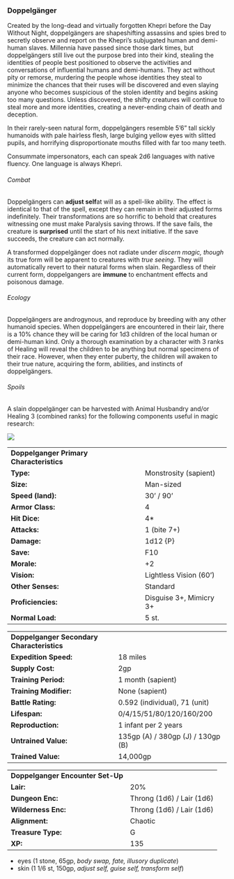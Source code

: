 ### Doppelgänger

Created by the long-dead and virtually forgotten Khepri before the Day Without Night, doppelgängers are shapeshifting assassins and spies bred to secretly observe and report on the Khepri’s subjugated human and demi-human slaves. Millennia have passed since those dark times, but doppelgängers still live out the purpose bred into their kind, stealing the identities of people best positioned to observe the activities and conversations of influential humans and demi-humans. They act without pity or remorse, murdering the people whose identities they steal to minimize the chances that their ruses will be discovered and even slaying anyone who becomes suspicious of the stolen identity and begins asking too many questions. Unless discovered, the shifty creatures will continue to steal more and more identities, creating a never-ending chain of death and deception.

In their rarely-seen natural form, doppelgängers resemble 5’6” tall sickly humanoids with pale hairless flesh, large bulging yellow eyes with slitted pupils, and horrifying disproportionate mouths filled with far too many teeth.

Consummate impersonators, each can speak 2d6 languages with native fluency. One language is always Khepri.

###### Combat

Doppelgängers can **adjust self**at will as a spell-like ability. The effect is identical to that of the spell, except they can remain in their adjusted forms indefinitely. Their transformations are so horrific to behold that creatures witnessing one must make Paralysis saving throws. If the save fails, the creature is **surprised** until the start of his next initiative. If the save succeeds, the creature can act normally.

A transformed doppelgänger does not radiate under *discern magic, though* its true form will be apparent to creatures with *true seeing*. They will automatically revert to their natural forms when slain. Regardless of their current form, doppelgangers are **immune** to enchantment effects and poisonous damage.

###### Ecology

Doppelgängers are androgynous, and reproduce by breeding with any other humanoid species. When doppelgängers are encountered in their lair, there is a 10% chance they will be caring for 1d3 children of the local human or demi-human kind. Only a thorough examination by a character with 3 ranks of Healing will reveal the children to be anything but normal specimens of their race. However, when they enter puberty, the children will awaken to their true nature, acquiring the form, abilities, and instincts of doppelgängers.

###### Spoils

A slain doppelgänger can be harvested with Animal Husbandry and/or Healing 3 (combined ranks) for the following components useful in magic research:

![](data:image/png;base64...)

|  |  |
| --- | --- |
| **Doppelganger Primary Characteristics** | |
| **Type:** | Monstrosity (sapient) |
| **Size:** | Man-sized |
| **Speed (land):** | 30’ / 90’ |
| **Armor Class:** | 4 |
| **Hit Dice:** | 4\* |
| **Attacks:** | 1 (bite 7+) |
| **Damage:** | 1d12 {P} |
| **Save:** | F10 |
| **Morale:** | +2 |
| **Vision:** | Lightless Vision (60’) |
| **Other Senses:** | Standard |
| **Proficiencies:** | Disguise 3+, Mimicry 3+ |
| **Normal Load:** | 5 st. |

|  |  |
| --- | --- |
| **Doppelganger Secondary Characteristics** | |
| **Expedition Speed:** | 18 miles |
| **Supply Cost:** | 2gp |
| **Training Period:** | 1 month (sapient) |
| **Training Modifier:** | None (sapient) |
| **Battle Rating:** | 0.592 (individual), 71 (unit) |
| **Lifespan:** | 0/4/15/51/80/120/160/200 |
| **Reproduction:** | 1 infant per 2 years |
| **Untrained Value:** | 135gp (A) / 380gp (J) / 130gp (B) |
| **Trained Value:** | 14,000gp |

|  |  |
| --- | --- |
| **Doppelganger Encounter Set-Up** | |
| **Lair:** | 20% |
| **Dungeon Enc:** | Throng (1d6) / Lair (1d6) |
| **Wilderness Enc:** | Throng (1d6) / Lair (1d6) |
| **Alignment:** | Chaotic |
| **Treasure Type:** | G |
| **XP:** | 135 |

* eyes (1 stone, 65gp, *body swap, fate, illusory duplicate*)
* skin (1 1/6 st, 150gp, *adjust self, guise self, transform self*)
